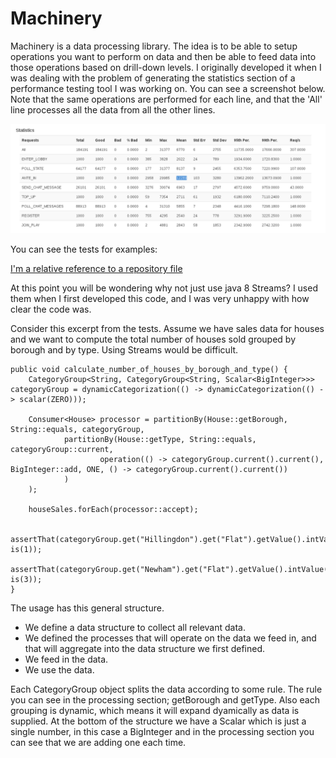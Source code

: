 # Machinery

Machinery is a data processing library.  The idea is to be able to setup operations you want to perform on data and then be able to feed data into those operations based on drill-down levels.  I originally developed it when I was dealing with the problem of generating the statistics section of a performance testing tool I was working on.  You can see a screenshot below.  Note that the same operations are performed for each line, and that the 'All' line processes all the data from all the other lines.

![statistics screenshot](statistics.png)

You can see the tests for examples:

[I'm a relative reference to a repository file](./src/test/java/uk/co/malbec/machinery/BasicExamples.java)


At this point you will be wondering why not just use java 8 Streams?  I used them when I first developed this code, and I was very unhappy with how clear the code was.  

Consider this excerpt from the tests.  Assume we have sales data for houses and we want to compute the total number of houses sold grouped by borough and by type.  Using Streams would be difficult.  

    public void calculate_number_of_houses_by_borough_and_type() {
        CategoryGroup<String, CategoryGroup<String, Scalar<BigInteger>>> categoryGroup = dynamicCategorization(() -> dynamicCategorization(() -> scalar(ZERO)));

        Consumer<House> processor = partitionBy(House::getBorough, String::equals, categoryGroup,
                partitionBy(House::getType, String::equals, categoryGroup::current,
                        operation(() -> categoryGroup.current().current(), BigInteger::add, ONE, () -> categoryGroup.current().current())
                )
        );

        houseSales.forEach(processor::accept);

        assertThat(categoryGroup.get("Hillingdon").get("Flat").getValue().intValue(), is(1));
        assertThat(categoryGroup.get("Newham").get("Flat").getValue().intValue(), is(3));
    }

The usage has this general structure.
 * We define a data structure to collect all relevant data.
 * We defined the processes that will operate on the data we feed in, and that will aggregate into the data structure we first defined.
 * We feed in the data.
 * We use the data.

Each CategoryGroup object splits the data according to some rule.  The rule you can see in the processing section; getBorough and getType.  Also each grouping is dynamic, which means it will expand dyamically as data is supplied.    At the bottom of the structure we have a Scalar which is just a single number, in this case a BigInteger and in the processing section you can see that we are adding one each time.





